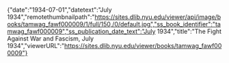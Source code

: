 {"date":"1934-07-01","datetext":"July 1934","remotethumbnailpath":"https://sites.dlib.nyu.edu/viewer/api/image/books/tamwag_fawf000009/1/full/150,/0/default.jpg","ss_book_identifier":"tamwag_fawf000009","ss_publication_date_text":"July 1934","title":"The Fight Against War and Fascism, July 1934","viewerURL":"https://sites.dlib.nyu.edu/viewer/books/tamwag_fawf000009"}